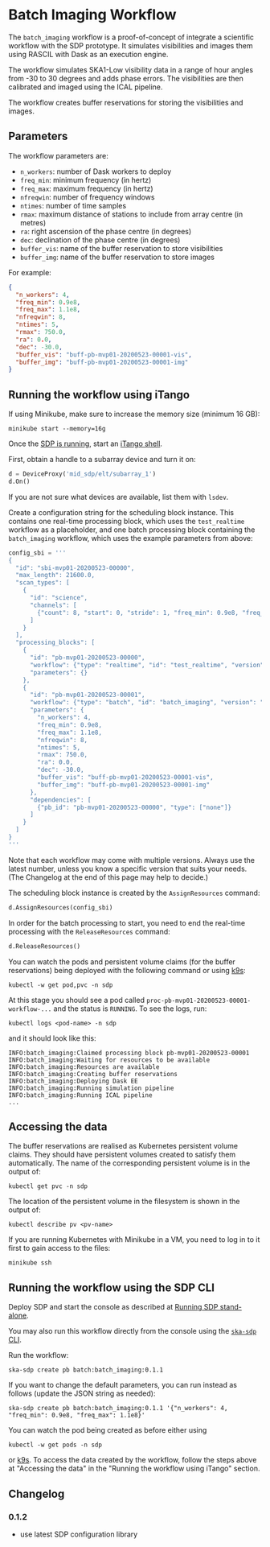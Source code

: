 # Batch Imaging Workflow

The `batch_imaging` workflow is a proof-of-concept of integrate a scientific
workflow with the SDP prototype. It simulates visibilities and images them using
RASCIL with Dask as an execution engine.

The workflow simulates SKA1-Low visibility data in a range of hour angles from
-30 to 30 degrees and adds phase errors. The visibilities are then calibrated
and imaged using the ICAL pipeline.

The workflow creates buffer reservations for storing the visibilities and
images.

## Parameters

The workflow parameters are:

* `n_workers`: number of Dask workers to deploy
* `freq_min`: minimum frequency (in hertz)
* `freq_max`: maximum frequency (in hertz)
* `nfreqwin`: number of frequency windows
* `ntimes`: number of time samples
* `rmax`: maximum distance of stations to include from array centre (in metres)
* `ra`: right ascension of the phase centre (in degrees)
* `dec`: declination of the phase centre (in degrees)
* `buffer_vis`: name of the buffer reservation to store visibilities
* `buffer_img`: name of the buffer reservation to store images

For example:

```json
{
  "n_workers": 4,
  "freq_min": 0.9e8,
  "freq_max": 1.1e8,
  "nfreqwin": 8,
  "ntimes": 5,
  "rmax": 750.0,
  "ra": 0.0,
  "dec": -30.0,
  "buffer_vis": "buff-pb-mvp01-20200523-00001-vis",
  "buffer_img": "buff-pb-mvp01-20200523-00001-img"
}
```

## Running the workflow using iTango

If using Minikube, make sure to increase the memory size (minimum 16 GB):

```console
minikube start --memory=16g
```

Once the [SDP is running](https://developer.skao.int/projects/ska-sdp-integration/en/latest/running/standalone.html), 
start an [iTango shell](https://developer.skao.int/projects/ska-sdp-integration/en/latest/running/standalone.html#accessing-the-tango-interface).

First, obtain a handle to a subarray device and turn it on:

```python
d = DeviceProxy('mid_sdp/elt/subarray_1')
d.On()
```

If you are not sure what devices are available, list them with `lsdev`.

Create a configuration string for the scheduling block instance. This contains
one real-time processing block, which uses the `test_realtime` workflow as a
placeholder, and one batch processing block containing the `batch_imaging`
workflow, which uses the example parameters from above:

```python
config_sbi = '''
{
  "id": "sbi-mvp01-20200523-00000",
  "max_length": 21600.0,
  "scan_types": [
    {
      "id": "science",
      "channels": [
        {"count": 8, "start": 0, "stride": 1, "freq_min": 0.9e8, "freq_max": 1.1e8, "link_map": [[0,0]]}
      ]
    }
  ],
  "processing_blocks": [
    {
      "id": "pb-mvp01-20200523-00000",
      "workflow": {"type": "realtime", "id": "test_realtime", "version": "0.2.2"},
      "parameters": {}
    },
    {
      "id": "pb-mvp01-20200523-00001",
      "workflow": {"type": "batch", "id": "batch_imaging", "version": "0.1.1"},
      "parameters": {
        "n_workers": 4,
        "freq_min": 0.9e8,
        "freq_max": 1.1e8,
        "nfreqwin": 8,
        "ntimes": 5,
        "rmax": 750.0,
        "ra": 0.0,
        "dec": -30.0,
        "buffer_vis": "buff-pb-mvp01-20200523-00001-vis",
        "buffer_img": "buff-pb-mvp01-20200523-00001-img"
      },
      "dependencies": [
        {"pb_id": "pb-mvp01-20200523-00000", "type": ["none"]}
      ]
    }
  ]
}
'''
```

Note that each workflow may come with multiple versions. Always use the latest number,
unless you know a specific version that suits your needs. (The Changelog
at the end of this page may help to decide.)

The scheduling block instance is created by the `AssignResources` command:

```python
d.AssignResources(config_sbi)
```

In order for the batch processing to start, you need to end the real-time processing 
with the `ReleaseResources` command:

```python
d.ReleaseResources()
```

You can watch the pods and persistent volume claims (for the buffer reservations)
being deployed with the following command or using [k9s](https://k9scli.io/):

```console
kubectl -w get pod,pvc -n sdp
```

At this stage you should see a pod called
`proc-pb-mvp01-20200523-00001-workflow-...` and the status is `RUNNING`. To see
the logs, run:

```console
kubectl logs <pod-name> -n sdp
```

and it should look like this:

```console
INFO:batch_imaging:Claimed processing block pb-mvp01-20200523-00001
INFO:batch_imaging:Waiting for resources to be available
INFO:batch_imaging:Resources are available
INFO:batch_imaging:Creating buffer reservations
INFO:batch_imaging:Deploying Dask EE
INFO:batch_imaging:Running simulation pipeline
INFO:batch_imaging:Running ICAL pipeline
...
```

## Accessing the data

The buffer reservations are realised as Kubernetes persistent volume claims.
They should have persistent volumes created to satisfy them automatically. The
name of the corresponding persistent volume is in the output of:

```console
kubectl get pvc -n sdp
```

The location of the persistent volume in the filesystem is shown in the output
of:

```console
kubectl describe pv <pv-name>
```

If you are running Kubernetes with Minikube in a VM, you need to log in to it
first to gain access to the files:

```console
minikube ssh
```

## Running the workflow using the SDP CLI

Deploy SDP and start the console as described at 
[Running SDP stand-alone](https://developer.skao.int/projects/ska-sdp-integration/en/latest/running/standalone.html).

You may also run this workflow directly from the console using the 
[`ska-sdp` CLI](https://developer.skao.int/projects/ska-sdp-config/en/latest/cli.html).

Run the workflow:

```console
ska-sdp create pb batch:batch_imaging:0.1.1
```

If you want to change the default parameters, you can run instead as follows (update the JSON string as needed):

```console
ska-sdp create pb batch:batch_imaging:0.1.1 '{"n_workers": 4, "freq_min": 0.9e8, "freq_max": 1.1e8}'
```

You can watch the pod being created as before either using 
```console
kubectl -w get pods -n sdp
```
or [k9s](https://k9scli.io/). To access the data created by the workflow, follow the steps above at 
"Accessing the data" in the "Running the workflow using iTango" section.

## Changelog

### 0.1.2

- use latest SDP configuration library